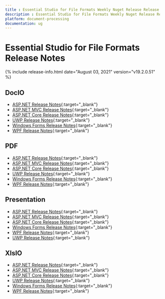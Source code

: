 ```yaml
---
title : Essential Studio for File Formats Weekly Nuget Release Release Notes  
description : Essential Studio for File Formats Weekly Nuget Release Release Notes  
platform: document-processing
documentation: ug
---
```


# Essential Studio for File Formats  Release Notes  

{% include release-info.html date="August 03, 2021" version="v19.2.0.51" %} 

## DocIO

* [ASP.NET Release Notes](/aspnet/release-notes/v19.2.0.51#docio){:target="_blank"}
* [ASP.NET MVC Release Notes](/aspnetmvc/release-notes/v19.2.0.51#docio){:target="_blank"}
* [ASP.NET Core Release Notes](/aspnet-core/release-notes/v19.2.0.51#docio){:target="_blank"}
* [UWP Release Notes](/uwp/release-notes/v19.2.0.51#docio){:target="_blank"}
* [Windows Forms Release Notes](/windowsforms/release-notes/v19.2.0.51#docio){:target="_blank"}
* [WPF Release Notes](/wpf/release-notes/v19.2.0.51#docio){:target="_blank"}


## PDF

* [ASP.NET Release Notes](/aspnet/release-notes/v19.2.0.51#pdf){:target="_blank"}
* [ASP.NET MVC Release Notes](/aspnetmvc/release-notes/v19.2.0.51#pdf){:target="_blank"}
* [ASP.NET Core Release Notes](/aspnet-core/release-notes/v19.2.0.51#pdf){:target="_blank"}
* [UWP Release Notes](/uwp/release-notes/v19.2.0.51#pdf){:target="_blank"}
* [Windows Forms Release Notes](/windowsforms/release-notes/v19.2.0.51#pdf){:target="_blank"}
* [WPF Release Notes](/wpf/release-notes/v19.2.0.51#pdf){:target="_blank"}


## Presentation

* [ASP.NET Release Notes](/aspnet/release-notes/v19.2.0.51#presentation){:target="_blank"}
* [ASP.NET MVC Release Notes](/aspnetmvc/release-notes/v19.2.0.51#presentation){:target="_blank"}
* [ASP.NET Core Release Notes](/aspnet-core/release-notes/v19.2.0.51#presentation){:target="_blank"}
* [Windows Forms Release Notes](/windowsforms/release-notes/v19.2.0.51#presentation){:target="_blank"}
* [WPF Release Notes](/wpf/release-notes/v19.2.0.51#presentation){:target="_blank"}
* [UWP Release Notes](/uwp/release-notes/v19.2.0.51#presentation){:target="_blank"}


## XlsIO

* [ASP.NET Release Notes](/aspnet/release-notes/v19.2.0.51#xlsio){:target="_blank"}
* [ASP.NET MVC Release Notes](/aspnetmvc/release-notes/v19.2.0.51#xlsio){:target="_blank"}
* [ASP.NET Core Release Notes](/aspnet-core/release-notes/v19.2.0.51#xlsio){:target="_blank"}
* [UWP Release Notes](/uwp/release-notes/v19.2.0.51#xlsio){:target="_blank"}
* [Windows Forms Release Notes](/windowsforms/release-notes/v19.2.0.51#xlsio){:target="_blank"}
* [WPF Release Notes](/wpf/release-notes/v19.2.0.51#xlsio){:target="_blank"}